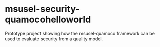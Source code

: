 # msusel-security-quamocohelloworld
Prototype project showing how the msusel-quamoco framework can be used to evaluate security from a quality model.

